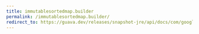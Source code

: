 ```yaml
---
title: immutablesortedmap.builder
permalink: /immutablesortedmap.builder/
redirect_to: https://guava.dev/releases/snapshot-jre/api/docs/com/google/common/collect/ImmutableSortedMap.Builder.html
---
```

